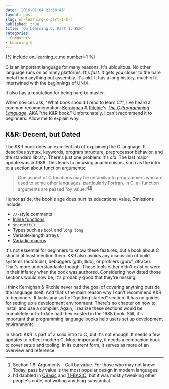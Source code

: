 ```yaml
---
date: '2016-01-04 21:38:43'
layout: post
slug: on-learning-c-part-1-k-r
published: true
title: 'On Learning C, Part 1: K&R'
categories:
- Computers
- Learning C
---
```


{% include on_learning_c.md number=1 %}

C is an important language for many reasons. It's ubiquitous. No other language runs on as many platforms. It's *fast*. It gets you closer to the bare metal than anything but assembly. It's old. It has a long history, much of it intertwined with the beginnings of UNIX.

It also has a reputation for being hard to master.

When novices ask, "What book should I read to learn C?", I've heard a common recommendation: [Kernighan](https://en.wikipedia.org/wiki/Brian_Kernighan) & [Ritchie](https://en.wikipedia.org/wiki/Dennis_Ritchie)'s [*The C Programming Language*](https://en.wikipedia.org/wiki/The_C_Programming_Language), AKA "the K&R book." Unfortunately, I can't recommend it to beginners. Allow me to explain why.


## K&R: Decent, but Dated

The K&R book does an excellent job of explaining the C language. It describes syntax, keywords, program structure, preprocessor behavior, and the standard library. There's just one problem: it's *old*. The last major update was in 1988. This leads to amusing anachronisms, such as the intro to a section about function arguments:

> One aspect of C functions may be unfamiliar to programmers who are used to some other languages, particularly Fortran. In C, all function arguments are passed "by value."<sup>[\[1\]](#ref_1)</sup>

Humor aside, the book's age does hurt its educational value. Omissions include:

- `//`-style comments
- [Inline functions](https://en.wikipedia.org/wiki/Inline_function)
- `snprintf()`
- Types such as `bool` and `long long`
- Variable-length arrays
- [Variadic macros](https://en.wikipedia.org/wiki/Variadic_macro)

It's not essential for beginners to know these features, but a book about C should at least mention them. K&R also avoids any discussion of build systems (autotools), debuggers (gdb, lldb), or profilers (gprof, dtrace). That's more understandable though. These tools either didn't exist or were in their infancy when the book was authored. Considering how dated those sections would now be, it's probably good that they're missing.

I think Kernighan & Ritchie never had the goal of covering anything outside the language itself. And that's the main reason why I can't recommend K&R to beginners. It lacks any sort of "getting started" section. It has no guides for setting up a development environment. There's no chapter on how to install and use a compiler. Again, I realize these sections would be completely out-of-date had they existed in the 1988 book. Still, it's important that programming language books help users set up development environments.

In short: K&R is part of a solid intro to C, but it's not enough. It needs a few updates to reflect modern C. More importantly, it needs a companion book to cover setup and tooling. In its current form, it serves as more of an overview and reference.

---

1. <span id="ref_1"></span>Section 1.8: Arguments – Call by value. For those who may not know: Today, pass by value is the most popular design in modern languages.
2. <span id="ref_2"></span>I'd dabbled in [QBasic](https://en.wikipedia.org/wiki/QBasic) and [TI-BASIC](https://en.wikipedia.org/wiki/TI-BASIC), but it was mostly tweaking other people's code, not writing anything substantial.
